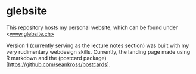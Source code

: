 # glebsite
This repository hosts my personal website, which can be found under <www.glebsite.ch>

Version 1 (currently serving as the lecture notes section) was built with my very rudimentary webdesign skills. Currently, the landing page made using R markdown and the (postcard package)[https://github.com/seankross/postcards].